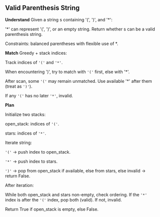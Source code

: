 ## Valid Parenthesis String
**Understand**
Given a string s containing '(', ')', and '*':

'*' can represent '(', ')', or an empty string.
Return whether s can be a valid parenthesis string.

Constraints: balanced parentheses with flexible use of *.

**Match**
Greedy + stack indices:

Track indices of `'('` and `'*'`.

When encountering ')', try to match with `'('` first, else with '*'.

After scan, some `'('` may remain unmatched. Use available '*' after them (treat as `')'`).

If any `'('` has no later `'*'`, invalid.

**Plan**

Initialize two stacks:

open_stack: indices of `'('`.

stars: indices of `'*'`.

Iterate string:

`'('` → push index to open_stack.

`'*'` → push index to stars.

`')'` → pop from open_stack if available, else from stars, else invalid → return False.

After iteration:

While both open_stack and stars non-empty, check ordering. If the `'*'` index is after the `'('` index, pop both (valid). If not, invalid.

Return True if open_stack is empty, else False.